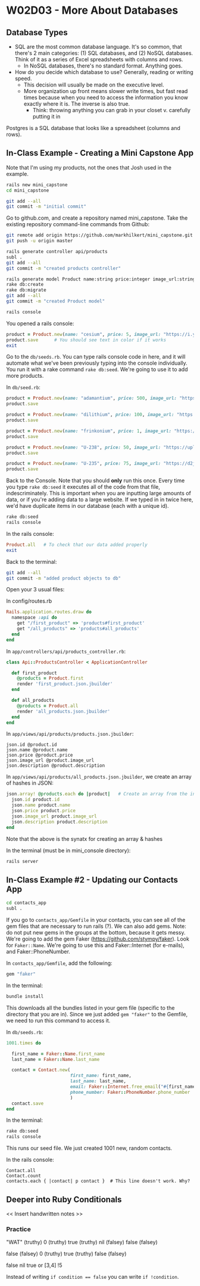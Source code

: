 # W02D03 - More About Databases

## Database Types

* SQL are the most common database language. It's so common, that there's 2 main categories: (1) SQL databases, and (2) NoSQL databases. Think of it as a series of Excel spreadsheets with columns and rows.
  * In NoSQL databases, there's no standard format. Anything goes.
* How do you decide which database to use? Generally, reading or writing speed.
  * This decision will usually be made on the executive level.
  * More organization up front means slower write times, but fast read times because when you need to access the information you know exactly where it is. The inverse is also true.
    * Think: throwing anything you can grab in your closet v. carefully putting it in 

Postgres is a SQL database that looks like a spreadsheet (columns and rows).

## In-Class Example - Creating a Mini Capstone App

Note that I'm using my products, not the ones that Josh used in the example.

```bash
rails new mini_capstone
cd mini_capstone

git add --all
git commit -m "initial commit"
```

Go to github.com, and create a repository named mini_capstone. Take the existing repository command-line commands from Github:

```bash
git remote add origin https://github.com/markhilkert/mini_capstone.git
git push -u origin master

rails generate controller api/products
subl .
git add --all
git commit -m "created products controller"

rails generate model Product name:string price:integer image_url:string description:string
rake db:create
rake db:migrate
git add --all
git commit -m "created Product model"

rails console
```

You opened a rails console:

```ruby
product = Product.new(name: "cesium", price: 5, image_url: "https://i.ytimg.com/vi/ytxx95g-kiA/maxresdefault.jpg",description: "The most reactive, non-radioactive element")
product.save      # You should see text in color if it works
exit
```

Go to the `db/seeds.rb`. You can type rails console code in here, and it will automate what we've been previously typing into the console individually. You run it with a rake command `rake db:seed`. We're going to use it to add more products. 

In `db/seed.rb`:

```ruby
product = Product.new(name: "adamantium", price: 500, image_url: "https://vignette.wikia.nocookie.net/xmenmovies/images/8/84/Adamantium-X2.png/revision/latest?cb=20140608100146",description: "Useful for applications where a lot of strength is needed")
product.save

product = Product.new(name: "dilithium", price: 100, image_url: "https://vignette.wikia.nocookie.net/memoryalpha/images/e/ef/Dilithium_crystal_graphic.jpg/revision/latest?cb=20091220084650&path-prefix=en",description: "Do you need to go really fast??")
product.save

product = Product.new(name: "frinkonium", price: 1, image_url: "https://upload.wikimedia.org/wikipedia/en/thumb/7/71/Frink.png/160px-Frink.png",description: "Glayvin!")
product.save

product = Product.new(name: "U-238", price: 50, image_url: "https://upload.wikimedia.org/wikipedia/commons/thumb/0/07/Uranium03.jpg/1200px-Uranium03.jpg",description: "It's probably stable, don't worry too much.")
product.save

product = Product.new(name: "U-235", price: 75, image_url: "https://d2jmvrsizmvf4x.cloudfront.net/z6QOH7jMRYKfuR0nXRXn_image004.jpg",description: "Be careful with this one.")
product.save
```

Back to the Console. Note that you should **only** run this once. Every time you type `rake db:seed` it executes all of the code from that file, indescriminately. This is important when you are inputting large amounts of data, or if you're adding data to a large website. If we typed in in twice here, we'd have duplicate items in our database (each with a unique id).

```bash
rake db:seed 
rails console
```

In the rails console:

```ruby
Product.all   # To check that our data added properly
exit
```

Back to the terminal:

```bash
git add --all
git commit -m "added product objects to db"
```

Open your 3 usual files:

In config/routes.rb

```ruby
Rails.application.routes.draw do
  namespace :api do
    get "/first_product" => 'products#first_product'
    get "/all_products" => 'products#all_products'
  end
end
```

In `app/controllers/api/products_controller.rb`:

```ruby
class Api::ProductsController < ApplicationController

  def first_product
    @products = Product.first
    render 'first_product.json.jbuilder'
  end

  def all_products
    @products = Product.all
    render 'all_products.json.jbuilder'
  end
end
```

In `app/views/api/products/products.json.jbuilder`:

```
json.id @product.id
json.name @product.name
json.price @product.price
json.image_url @product.image_url
json.description @product.description
```

In `app/views/api/products/all_products.json.jbuilder`, we create an array of hashes in JSON:

```ruby
json.array! @products.each do |product|   # Create an array from the input from @products
  json.id product.id
  json.name product.name
  json.price product.price
  json.image_url product.image_url
  json.description product.description
end    
```

Note that the above is the synatx for creating an array & hashes 

In the terminal (must be in mini_console directory):

```bash
rails server
```



## In-Class Example #2 - Updating our Contacts App

```bash
cd contacts_app
subl .
```

If you go to `contacts_app/Gemfile` in your contacts, you can see all of the gem files that are necessary to run rails (?). We can also add gems. Note: do not put new gems in the groups at the bottom, because it gets messy. We're going to add the gem Faker (https://github.com/stympy/faker). Look for `Faker::Name`. We're going to use this and Faker::Internet (for e-mails), and Faker::PhoneNumber.

In `contacts_app/Gemfile`, add the following:

```ruby
gem "faker"
```

In the terminal:

```bash
bundle install
```

This downloads all the bundles listed in your gem file (specific to the directory that you are in). Since we just added `gem "faker"` to the Gemfile, we need to run this command to access it.


In `db/seeds.rb`:

```ruby
1001.times do 

  first_name = Faker::Name.first_name
  last_name = Faker::Name.last_name

  contact = Contact.new(
                        first_name: first_name,
                        last_name: last_name,
                        email: Faker::Internet.free_email("#{first_name}.#{last_name}"),
                        phone_number: Faker::PhoneNumber.phone_number
                        )
  contact.save
end

```

In the terminal:

```bash
rake db:seed
rails console
```
This runs our seed file. We just created 1001 new, random contacts.

In the rails console:

```
Contact.all
Contact.count
contacts.each { |contact| p contact }  # This line doesn't work. Why?
```


## Deeper into Ruby Conditionals

<< Insert handwritten notes >>

### Practice

"WAT" (truthy)
0 (truthy)
true (truthy)
nil (falsey)
false (falsey)

false (falsey)
0 (truthy)
true (truthy)
false (falsey)

false 
nil
true or [3,4]
!5


Instead of writing `if condition == false` you can write `if !condition`.